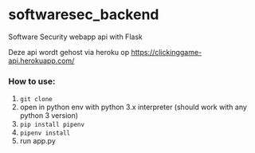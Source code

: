 # softwaresec_backend
Software Security webapp api with Flask

Deze api wordt gehost via heroku op https://clickinggame-api.herokuapp.com/

### How to use:
  1.  `git clone`
  2.  open in python env with python 3.x interpreter (should work with any python 3 version)
  3.  `pip install pipenv`
  4.  `pipenv install`
  5.  run app.py
